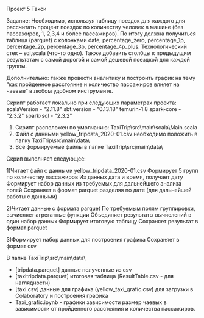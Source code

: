 Проект 5 Такси

Задание:
Необходимо, используя таблицу поездок для каждого дня рассчитать процент поездок по количеству человек в машине (без пассажиров, 1, 2,3,4 и более пассажиров). По итогу должна получиться таблица (parquet) с колонками date, percentage_zero, percentage_1p, percentage_2p, percentage_3p, percentage_4p_plus. Технологический стек – sql,scala (что-то одно).
Также добавить столбцы к предыдущим результатам с самой дорогой и самой дешевой поездкой для каждой группы.

Дополнительно: 
также провести аналитику и построить график на тему “как пройденное расстояние и количество пассажиров влияет на чаевые” в любом удобном инструменте.

Скрипт работает локально при следующих параметрах проекта:
scalaVersion - "2.11.8"
sbt.version - "0.13.18"
temurin-1.8
spark-core - "2.3.2"
spark-sql - "2.3.2"
1) Скрипт расположен по умолчанию: TaxiTrip\src\main\scala\Main.scala
2) Файл с данными yellow_tripdata_2020-01.csv необходимо положить в папку TaxiTrip\src\main\data\
3) Все формируемые файлы в папке TaxiTrip\src\main\data\

Скрип выполняет следующее:

1)Читает файл с данными yellow_tripdata_2020-01.csv
  Формирует 5 групп по количеству пассажиров
  Из данных дата и время, получает дату
  Формирует набор данных из требуемых для дальнейшего анализа полей
  Сохраняет в формат parquet разделяя по дате (для дальнейшей работы с данными)

2)Читает данные с формата parquet
  По требуемым полям группировки, вычисляет агрегатные функции 
  Объединяет результаты вычислений в один набор данных
  Формирует итоговую таблицу
  Сохраняет результат в формат parquet

3)Формирует набор данных для построения графика
  Сохраняет в формат csv


В папке TaxiTrip\src\main\data\
- [tripdata.parquet] данные полученные из csv 
- [taxitripdata.parquet] итоговая таблица (ResultTable.csv - для наглядности)  
- [taxi.csv] данные для графика (yellow_taxi_grafic.csv) для загрузки в Colaboratory и построения графика
- Taxi_grafic.ipynb - графики зависимости размер чаевых в зависимости от пройденного расстояния и количества пассажиров. 


 

